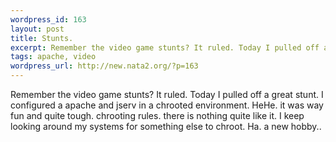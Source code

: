 ```yaml
--- 
wordpress_id: 163
layout: post
title: Stunts.
excerpt: Remember the video game stunts? It ruled. Today I pulled off a great stunt. I configured a apache and jserv in a chrooted environment. HeHe. it was way fun and quite tough. chrooting rules. there is nothing quite like it. I keep looking around my systems for something else to chroot. Ha. a new hobby..
tags: apache, video
wordpress_url: http://new.nata2.org/?p=163
---
```

Remember the video game stunts? It ruled. Today I pulled off a great stunt. I configured a apache and jserv in a chrooted environment. HeHe. it was way fun and quite tough. chrooting rules. there is nothing quite like it. I keep looking around my systems for something else to chroot. Ha. a new hobby..
